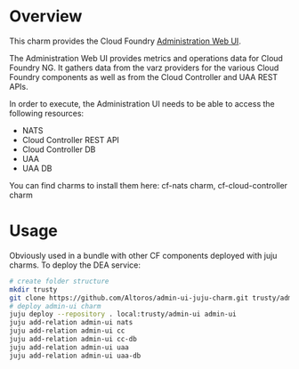 Overview
========

This charm provides the Cloud Foundry [Administration Web UI](https://github.com/cloudfoundry-incubator/admin-ui/blob/master/README.md).

The Administration Web UI provides metrics and operations data for Cloud Foundry NG. It gathers data from the varz providers for the various Cloud Foundry components as well as from the Cloud Controller and UAA REST APIs.

In order to execute, the Administration UI needs to be able to access the following resources:
- NATS
- Cloud Controller REST API
- Cloud Controller DB
- UAA 
- UAA DB

You can find charms to install them here: cf-nats charm, cf-cloud-controller charm


Usage
=====
Obviously used in a bundle with other CF components deployed with juju charms.
To deploy the DEA service:
```bash
# create folder structure
mkdir trusty
git clone https://github.com/Altoros/admin-ui-juju-charm.git trusty/admin-ui
# deploy admin-ui charm
juju deploy --repository . local:trusty/admin-ui admin-ui
juju add-relation admin-ui nats
juju add-relation admin-ui cc
juju add-relation admin-ui cc-db
juju add-relation admin-ui uaa
juju add-relation admin-ui uaa-db
```




